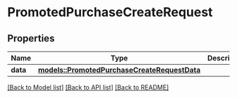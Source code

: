 # PromotedPurchaseCreateRequest

## Properties

Name | Type | Description | Notes
------------ | ------------- | ------------- | -------------
**data** | [**models::PromotedPurchaseCreateRequestData**](PromotedPurchaseCreateRequest_data.md) |  | 

[[Back to Model list]](../README.md#documentation-for-models) [[Back to API list]](../README.md#documentation-for-api-endpoints) [[Back to README]](../README.md)



